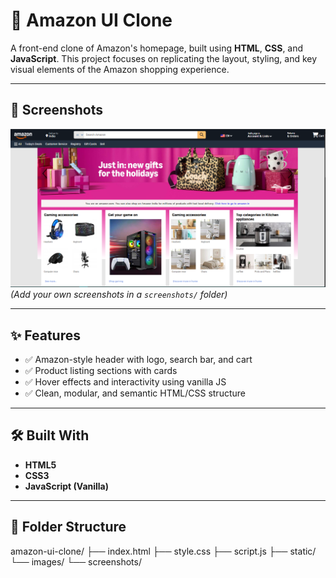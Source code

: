 # 🛒 Amazon UI Clone

A  front-end clone of Amazon's homepage, built using **HTML**, **CSS**, and **JavaScript**. This project focuses on replicating the layout, styling, and key visual elements of the Amazon shopping experience.

---

## 📸 Screenshots

![Amazon Clone Homepage](static/screenshots/image.png)  
*(Add your own screenshots in a `screenshots/` folder)*

---

## ✨ Features

- ✅ Amazon-style header with logo, search bar, and cart
- ✅ Product listing sections with cards
- ✅ Hover effects and interactivity using vanilla JS
- ✅ Clean, modular, and semantic HTML/CSS structure

---

## 🛠️ Built With

- **HTML5**
- **CSS3**
- **JavaScript (Vanilla)**

---

## 📁 Folder Structure

amazon-ui-clone/
├── index.html
├── style.css
├── script.js
├── static/
  └── images/
  └── screenshots/

